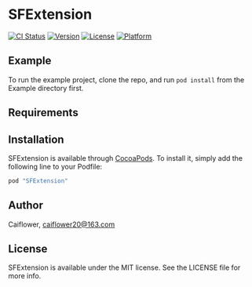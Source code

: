 # SFExtension

[![CI Status](http://img.shields.io/travis/chriscaixx/SFExtension.svg?style=flat)](https://travis-ci.org/chriscaixx/SFExtension)
[![Version](https://img.shields.io/cocoapods/v/SFExtension.svg?style=flat)](http://cocoapods.org/pods/SFExtension)
[![License](https://img.shields.io/cocoapods/l/SFExtension.svg?style=flat)](http://cocoapods.org/pods/SFExtension)
[![Platform](https://img.shields.io/cocoapods/p/SFExtension.svg?style=flat)](http://cocoapods.org/pods/SFExtension)

## Example

To run the example project, clone the repo, and run `pod install` from the Example directory first.

## Requirements

## Installation

SFExtension is available through [CocoaPods](http://cocoapods.org). To install
it, simply add the following line to your Podfile:

```ruby
pod "SFExtension"
```

## Author

Caiflower, caiflower20@163.com

## License

SFExtension is available under the MIT license. See the LICENSE file for more info.
